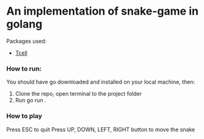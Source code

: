 # An implementation of snake-game in golang

Packages used:
* [Tcell](https://github.com/gdamore/tcell)

### How to run:
You should have go downloaded and installed on your local machine, then:
1. Clone the repo, open terminal to the project folder
2. Run go run .

### How to play
Press ESC to quit
Press UP, DOWN, LEFT, RIGHT button to move the snake